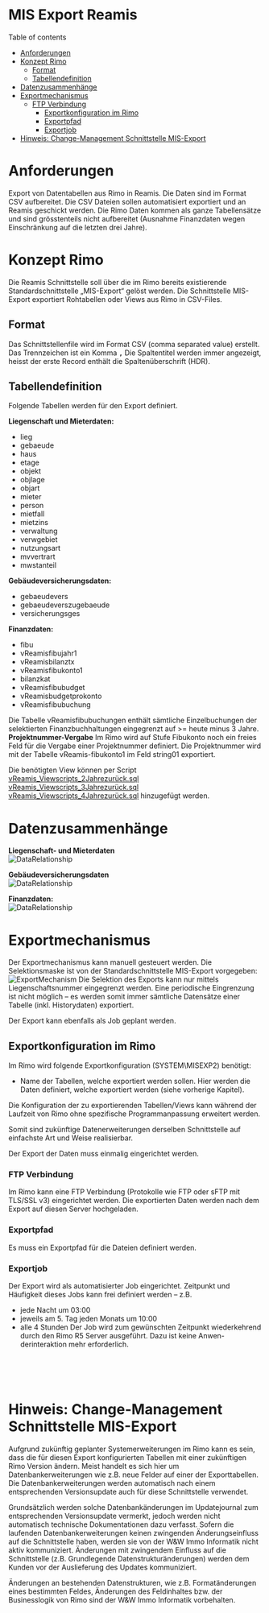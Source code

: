 # MIS Export Reamis

<!--ts-->
Table of contents
   * [Anforderungen](#Anforderungen)
   * [Konzept Rimo](#Konzept-Rimo)
      * [Format](#Format)
      * [Tabellendefinition](#Tabellendefinition)
   * [Datenzusammenhänge](#Datenzusammenhänge)
   * [Exportmechanismus](#Exportmechanismus)
     * [FTP Verbindung](#FTP-Verbindung)
       * [Exportkonfiguration im Rimo](#Exportkonfiguration-im-Rimo)
       * [Exportpfad](#Exportpfad)
       * [Exportjob](#Exportjob)
   * [Hinweis: Change-Management Schnittstelle MIS-Export](#Hinweis-Change-Management-Schnittstelle-MIS-Export)
<!--te-->
# Anforderungen
Export von Datentabellen aus Rimo in Reamis. Die Daten sind im Format CSV aufbereitet. Die CSV Dateien sollen automatisiert exportiert und an Reamis geschickt werden.
Die Rimo Daten kommen als ganze Tabellensätze und sind grösstenteils nicht aufbereitet (Ausnahme Finanzdaten wegen Einschränkung auf die letzten drei Jahre).

# Konzept Rimo
Die Reamis Schnittstelle soll über die im Rimo bereits existierende Standardschnittstelle „MIS-Export“ gelöst werden. Die Schnittstelle MIS-Export exportiert Rohtabellen oder Views aus Rimo in CSV-Files.

## Format
Das Schnittstellenfile wird im Format CSV (comma separated value) erstellt.
Das Trennzeichen ist ein Komma **`,`** 
Die Spaltentitel werden immer angezeigt, heisst der erste Record enthält die Spaltenüberschrift (HDR).

## Tabellendefinition
Folgende Tabellen werden für den Export definiert.

**Liegenschaft und Mieterdaten:**
- lieg
- gebaeude
- haus
- etage
- objekt
- objlage
- objart
- mieter
- person
- mietfall
- mietzins
- verwaltung
- verwgebiet
- nutzungsart
- mvvertrart
- mwstanteil

**Gebäudeversicherungsdaten:**
- gebaeudevers
- gebaeudeverszugebaeude
- versicherungsges

**Finanzdaten:**
- fibu
- vReamisfibujahr1
- vReamisbilanztx
- vReamisfibukonto1
- bilanzkat
- vReamisfibubudget
- vReamisbudgetprokonto
- vReamisfibubuchung

Die Tabelle vReamisfibubuchungen enthält sämtliche Einzelbuchungen der selektierten Finanzbuchhaltungen eingegrenzt auf >= heute minus 3 Jahre.
**Projektnummer-Vergabe**
Im Rimo wird auf Stufe Fibukonto noch ein freies Feld für die Vergabe einer Projektnummer definiert. Die Projektnummer wird mit der Tabelle vReamis-fibukonto1 im Feld string01 exportiert.

Die benötigten View können per Script 
  [vReamis_Viewscripts_2Jahrezurück.sql](vReamis_Viewscripts_2Jahrezurück.sql) 
  [vReamis_Viewscripts_3Jahrezurück.sql](vReamis_Viewscripts_3Jahrezurück.sql) 
  [vReamis_Viewscripts_4Jahrezurück.sql](vReamis_Viewscripts_4Jahrezurück.sql) 
hinzugefügt werden.

# Datenzusammenhänge
**Liegenschaft- und Mieterdaten**<br>
![DataRelationship](/_grafiken/DataRelationship_reamis_Liegenschaft_Mieterdaten.png)

**Gebäudeversicherungsdaten**<br>
![DataRelationship](/_grafiken/DataRelationship_reamis_gebaeudeversicherungsdaten.png)

**Finanzdaten:**<br>
![DataRelationship](/_grafiken/DataRelationship_reamis_Finanzdaten.png)

# Exportmechanismus
Der Exportmechanismus kann manuell gesteuert werden. Die Selektionsmaske ist von der Standardschnittstelle MIS-Export vorgegeben:
![ExportMechanism](/_grafiken/ExportMechanism.png)
Die Selektion des Exports kann nur mittels Liegenschaftsnummer eingegrenzt werden. Eine periodische Eingrenzung ist nicht möglich – es werden somit immer sämtliche Datensätze einer Tabelle (inkl. Historydaten) exportiert.

Der Export kann ebenfalls als Job geplant werden.

## Exportkonfiguration im Rimo
Im Rimo wird folgende Exportkonfiguration (SYSTEM\MISEXP2) benötigt:
- Name der Tabellen, welche exportiert werden sollen.
Hier werden die Daten definiert, welche exportiert werden (siehe vorherige Kapitel). 

Die Konfiguration der zu exportierenden Tabellen/Views kann während der Laufzeit von Rimo ohne spezifische Programmanpassung erweitert werden.

Somit sind zukünftige Datenerweiterungen derselben Schnittstelle auf einfachste Art und Weise realisierbar.

Der Export der Daten muss einmalig eingerichtet werden.

### FTP Verbindung
Im Rimo kann eine FTP Verbindung (Protokolle wie FTP oder sFTP mit TLS/SSL v3) eingerichtet werden.
Die exportierten Daten werden nach dem Export auf diesen Server hochgeladen.

### Exportpfad
Es muss ein Exportpfad für die Dateien definiert werden.

### Exportjob
Der Export wird als automatisierter Job eingerichtet. Zeitpunkt und Häufigkeit dieses Jobs kann frei definiert werden – z.B.
- jede Nacht um 03:00
- jeweils am 5. Tag jeden Monats um 10:00
- alle 4 Stunden
Der Job wird zum gewünschten Zeitpunkt wiederkehrend durch den Rimo R5 Server ausgeführt. Dazu ist keine Anwen-derinteraktion mehr erforderlich.

<br><br><br>

# Hinweis: Change-Management Schnittstelle MIS-Export
Aufgrund zukünftig geplanter Systemerweiterungen im Rimo kann es sein, dass die für diesen Export konfigurierten Tabellen mit einer zukünftigen Rimo Version ändern. Meist handelt es sich hier um Datenbankerweiterungen wie z.B. neue Felder auf einer der Exporttabellen. Die Datenbankerweiterungen werden automatisch nach einem entsprechenden Versionsupdate auch für diese Schnittstelle verwendet.

Grundsätzlich werden solche Datenbankänderungen im Updatejournal zum entsprechenden Versionsupdate vermerkt, jedoch werden nicht automatisch technische Dokumentationen dazu verfasst. Sofern die laufenden Datenbankerweiterungen keinen zwingenden Änderungseinfluss auf die Schnittstelle haben, werden sie von der W&W Immo Informatik nicht aktiv kommuniziert. Änderungen mit zwingendem Einfluss auf die Schnittstelle (z.B. Grundlegende Datenstrukturänderungen) werden dem Kunden vor der Auslieferung des Updates kommuniziert.

Änderungen an bestehenden Datenstrukturen, wie z.B. Formatänderungen eines bestimmten Feldes, Änderungen des Feldinhaltes bzw. der Businesslogik von Rimo sind der W&W Immo Informatik vorbehalten.

